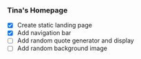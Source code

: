### Tina's Homepage 

- [x] Create static landing page
- [x] Add navigation bar
- [ ] Add random quote generator and display
- [ ] Add random background image
